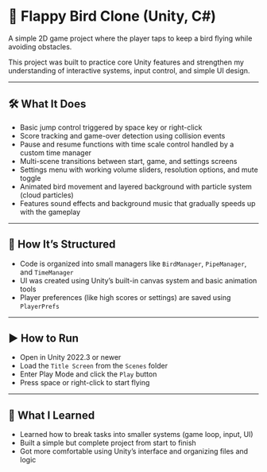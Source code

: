 # 🐤 Flappy Bird Clone (Unity, C#)

A simple 2D game project where the player taps to keep a bird flying while avoiding obstacles.

This project was built to practice core Unity features and strengthen my understanding of interactive systems, input control, and simple UI design.  

---

## 🛠️ What It Does

- Basic jump control triggered by space key or right-click
- Score tracking and game-over detection using collision events
- Pause and resume functions with time scale control handled by a custom time manager
- Multi-scene transitions between start, game, and settings screens
- Settings menu with working volume sliders, resolution options, and mute toggle
- Animated bird movement and layered background with particle system (cloud particles)
- Features sound effects and background music that gradually speeds up with the gameplay

---

## 🧩 How It’s Structured

- Code is organized into small managers like `BirdManager`, `PipeManager`, and `TimeManager`
- UI was created using Unity’s built-in canvas system and basic animation tools
- Player preferences (like high scores or settings) are saved using `PlayerPrefs`

---

## ▶️ How to Run

- Open in Unity 2022.3 or newer
- Load the `Title Screen` from the `Scenes` folder
- Enter Play Mode and click the `Play` button
- Press space or right-click to start flying

---

## 💬 What I Learned

- Learned how to break tasks into smaller systems (game loop, input, UI)
- Built a simple but complete project from start to finish
- Got more comfortable using Unity’s interface and organizing files and logic
